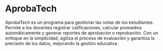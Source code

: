 # AprobaTech
AprobaTech es un programa para gestionar las notas de los estudiantes. Permite a los docentes registrar calificaciones, calcular promedios automáticamente y generar reportes de aprobación o reprobación. Con un enfoque en la simplicidad, agiliza el proceso de evaluación y garantiza la precisión de los datos, mejorando la gestión educativa.
